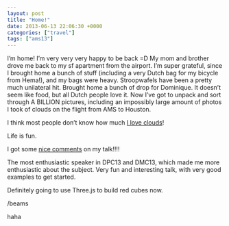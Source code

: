 ```yaml
---
layout: post
title: "Home!"
date: 2013-06-13 22:06:30 +0000
categories: ["travel"]
tags: ["ams13"]
---
```


I’m home! I’m very very very happy to be back =D My mom and brother drove me back to my sf apartment from the airport. I’m super grateful, since I brought home a bunch of stuff (including a very Dutch bag for my bicycle from Hema!), and my bags were heavy. Stroopwafels have been a pretty much unilateral hit. Brought home a bunch of drop for Dominique. It doesn’t seem like food, but all Dutch people love it. Now I’ve got to unpack and sort through A BILLION pictures, including an impossibly large amount of photos I took of clouds on the flight from AMS to Houston.

I think most people don’t know how much [I love clouds](https://twitter.com/judytuna/status/344521155878715392)!

Life is fun.

I got some [nice comments](https://joind.in/talk/view/8479) on my talk!!!! 

The most enthusiastic speaker in DPC13 and DMC13, which made me more enthusiastic about the subject. Very fun and interesting talk, with very good examples to get started.

Definitely going to use Three.js to build red cubes now.

/beams

haha